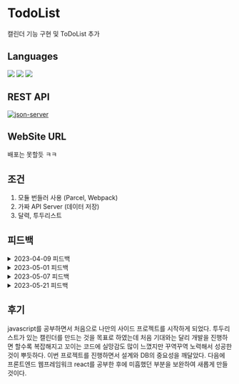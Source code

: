 # TodoList
캘린더 기능 구현 및 ToDoList 추가

## Languages
<img src="https://img.shields.io/badge/html5-E34F26?style=for-the-badge&logo=html5&logoColor=white"> <img src="https://img.shields.io/badge/css-1572B6?style=for-the-badge&logo=css3&logoColor=white"> <img src="https://img.shields.io/badge/javascript-F7DF1E?style=for-the-badge&logo=javascript&logoColor=black"> 

## REST API
[![json-server](https://img.shields.io/badge/json--server-v0.16.3-orange)](https://github.com/typicode/json-server)

## WebSite URL
배포는 못할듯 ㅋㅋ

## 조건
1. 모듈 번들러 사용 (Parcel, Webpack)
2. 가짜 API Server (데이터 저장)
3. 달력, 투두리스트

## 피드백

<details>
<summary>2023-04-09 피드백</summary>
<div markdown="1">
 
1. Today Calender
    - Timer 변수 지정
    - 기능을 함수로 구현
    - init.js에서 한 번에 불러오기
    - js 파일 분리
2. Calender with TodoList
    - date 재할당 방식말고 const로 선언하고 생각해보기
    - page 이동 통합
    - 함수 분리 → 함수는 한가지의 기능만 수행하도록
 
</div>
</details>

<details>
<summary>2023-05-01 피드백</summary>
<div markdown="1">
 
1. 오늘 날짜만 표시되게 수정 
2. moveMonth 메서드 분리 → 새로운 js파일
3. 날짜 출력 전역에서 끌어와서 사용
4. 오늘 날짜는 따로 구현
5. 년도가 바뀌고 투데이 버튼을 눌렀을 때 오류
6. for문 쓰지말고 forEach 문으로 교체
 
</div>
</details>
 
<details>
<summary>2023-05-07 피드백</summary>
<div markdown="1">

1. 함수가 함수를 너무 많이 호출한다. (하나의 함수는 하나의 역할만)
2. TodoList 기능이 너무 부실하다.
    - 할 일 추가하면 캘린더 해당 날짜에 표기, 날짜 누르면 할 일 목록 출력
    - 할 일 목록 전체 출력 금지 -> 너무 더러움
    - 할 일 추가할 때 개별 삭제 기능으로 변경
    - 할 일 각각의 체크리스트 기능 추가
3. Local Storage 사용 / 파일 저장
    - DB 대신 쓰는 것
    - [https://www.daleseo.com/js-web-storage/](https://www.daleseo.com/js-web-storage/)
4. javascript 식별자 규칙
    1. `생성자함수는 파스칼 표기법을 사용합니다` → js파일명도
    2. `변수와 인스턴스, 함수, 메서드의 이름은 카멜표기법을 사용합니다`
    
    ▶  파스칼 표기법 설명
    
    첫번째를 대문자로하면서 단어가 이어지는 부분을 대문자로 합니다. 카멜표기법과 다른점은 첫번째 문자를 대문자로 한다는 것입니다. 보통 생성자함수 외에는 카멜표기법을 사용합니다.
    
    GoToSchool
    
    HeLoveKorea
    
    ▶ 카멜표기법
    
    첫번째를 소문자로하면서 단어가 이어지는 부분을 대문자로 합니다. 인스턴스와 함수, 메서드에 사용하고 있습니다.
    
    goToSchool
    
    heLoveKorea
    
    - 출처 : [https://copll.tistory.com/122](https://copll.tistory.com/122)

</div>
</details>


<details>
<summary>2023-05-21 피드백</summary>
<div markdown="1">
 
1. 과연 두구두구
 
</div>
</details>


## 후기

javascript를 공부하면서 처음으로 나만의 사이드 프로젝트를 시작하게 되었다. 투두리스트가 있는 캘린더를 만드는 것을 목표로 하였는데
처음 기대와는 달리 개발을 진행하면 할수록 복잡해지고 꼬이는 코드에 실망감도 많이 느꼈지만 꾸역꾸역 노력해서 성공한 것이 뿌듯하다.
이번 프로젝트를 진행하면서 설계와 DB의 중요성을 깨달았다. 다음에 프론트엔드 웹프레임워크 react를 공부한 후에 미흡했던 부분을 보완하여
새롭게 만들 것이다.
